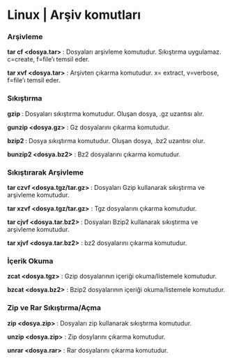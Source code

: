 # Linux | Arşiv komutları

<h3>Arşivleme</h3>

**tar cf <dosya.tar> <dosyalar>** : Dosyaları arşivleme komutudur. Sıkıştırma uygulamaz. c=create, f=file’ı temsil eder.

**tar xvf <dosya.tar>** : Arşivten çıkarma komutudur. x= extract, v=verbose, f=file’ı temsil eder.
  
<h3>Sıkıştırma</h3>
  
**gzip <dosya>** : Dosyaları sıkıştırma komutudur. Oluşan dosya, .gz uzantısı alır.
  
**gunzip <dosya.gz>** : Gz dosyalarını çıkarma komutudur.

**bzip2 <dosya>** : Dosya sıkıştırma komutudur. Oluşan dosya, .bz2 uzantısı olur.

**bunzip2 <dosya.bz2>** : Bz2 dosyalarını çıkarma komutudur.

<h3>Sıkıştırarak Arşivleme</h3>
  
**tar czvf <dosya.tgz/tar.gz> <dosyalar>** : Dosyaları Gzip kullanarak sıkıştırma ve arşivleme komutudur.

**tar xzvf <dosya.tgz/tar.gz>** : Tgz dosyalarını çıkarma komutudur.
  
**tar cjvf <dosya.tar.bz2> <dosyalar>** : Dosyaları Bzip2 kullanarak sıkıştırma ve arşivleme komutudur.

**tar xjvf <dosya.tar.bz2>** : bz2 dosyalarını çıkarma komutudur.
  
<h3>İçerik Okuma</h3>
  
**zcat <dosya.tgz>** : Gzip dosyalarının içeriği okuma/listemele komutudur.
  
**bzcat <dosya.bz2>** : Bzip2 dosyalarının içeriği okuma/listemele komutudur.
  
<h3>Zip ve Rar Sıkıştırma/Açma</h3>

**zip <dosya.zip> <dosyalar>** : Dosyaları zip kullanarak sıkıştırma komutudur.

**unzip <dosya.zip>** : Zip dosylarını çıkarma komutudur.
  
**unrar <dosya.rar>** : Rar dosyalarını çıkarma komutudur. 
